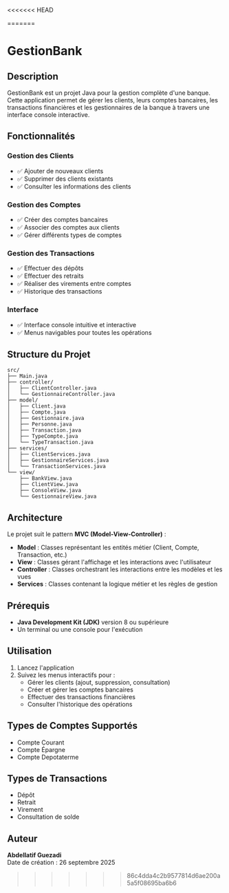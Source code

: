 <<<<<<< HEAD



=======
# GestionBank

## Description

GestionBank est un projet Java pour la gestion complète d'une banque. Cette application permet de gérer les clients, leurs comptes bancaires, les transactions financières et les gestionnaires de la banque à travers une interface console interactive.

## Fonctionnalités

### Gestion des Clients
- ✅ Ajouter de nouveaux clients
- ✅ Supprimer des clients existants
- ✅ Consulter les informations des clients

### Gestion des Comptes
- ✅ Créer des comptes bancaires
- ✅ Associer des comptes aux clients
- ✅ Gérer différents types de comptes

### Gestion des Transactions
- ✅ Effectuer des dépôts
- ✅ Effectuer des retraits
- ✅ Réaliser des virements entre comptes
- ✅ Historique des transactions

### Interface
- ✅ Interface console intuitive et interactive
- ✅ Menus navigables pour toutes les opérations

## Structure du Projet

```
src/
├── Main.java                    
├── controller/                  
│   ├── ClientController.java
│   └── GestionnaireController.java
├── model/                       
│   ├── Client.java
│   ├── Compte.java
│   ├── Gestionnaire.java
│   ├── Personne.java
│   ├── Transaction.java
│   ├── TypeCompte.java
│   └── TypeTransaction.java
├── services/                   
│   ├── ClientServices.java
│   ├── GestionnaireServices.java
│   └── TransactionServices.java
└── view/                        
    ├── BankView.java
    ├── ClientView.java
    ├── ConsoleView.java
    └── GestionnaireView.java
```

## Architecture

Le projet suit le pattern **MVC (Model-View-Controller)** :

- **Model** : Classes représentant les entités métier (Client, Compte, Transaction, etc.)
- **View** : Classes gérant l'affichage et les interactions avec l'utilisateur
- **Controller** : Classes orchestrant les interactions entre les modèles et les vues
- **Services** : Classes contenant la logique métier et les règles de gestion

## Prérequis

- **Java Development Kit (JDK)** version 8 ou supérieure
- Un terminal ou une console pour l'exécution

## Utilisation

1. Lancez l'application
2. Suivez les menus interactifs pour :
   - Gérer les clients (ajout, suppression, consultation)
   - Créer et gérer les comptes bancaires
   - Effectuer des transactions financières
   - Consulter l'historique des opérations

## Types de Comptes Supportés

- Compte Courant
- Compte Épargne
- Compte Depotaterme

## Types de Transactions

- Dépôt
- Retrait
- Virement
- Consultation de solde

## Auteur

**Abdellatif Guezadi**  
Date de création : 26 septembre 2025

>>>>>>> 86c4dda4c2b9577814d6ae200a5a5f08695ba6b6
